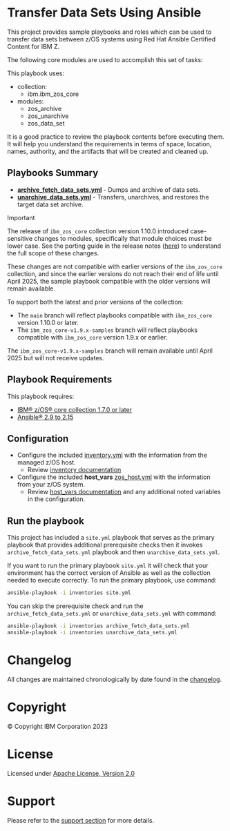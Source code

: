 # Transfer Data Sets Using Ansible

This project provides sample playbooks and roles which can be used to transfer
data sets between z/OS systems using Red Hat Ansible Certified Content for IBM Z.

The following core modules are used to accomplish this set of tasks:

This playbook uses:
  - collection:
    - ibm.ibm_zos_core
  - modules:
    - zos_archive
    - zos_unarchive
    - zos_data_set

It is a good practice to review the playbook contents before executing
them. It will help you understand the requirements in terms of space, location,
names, authority, and the artifacts that will be created and cleaned up.

## Playbooks Summary
- [**archive_fetch_data_sets.yml**](archive_fetch_data_sets.yml) - Dumps and archive of data sets.
- [**unarchive_data_sets.yml**](unarchive_data_sets.yml) - Transfers, unarchives, and restores the target data set archive.

> [!IMPORTANT]
> The release of `ibm_zos_core` collection version 1.10.0 introduced case-sensitive
> changes to modules, specifically that module choices must be lower case. See the porting
> guide in the release notes
> ([here](https://ibm.github.io/z_ansible_collections_doc/ibm_zos_core/docs/source/release_notes.html#porting-guide))
> to understand the full scope of these changes.
>
> These changes are not compatible with earlier versions of the `ibm_zos_core` collection, 
> and since the earlier versions do not reach their end of life until April 2025, 
> the sample playbook compatible with the older versions will remain available.
>
> To support both the latest and prior versions of the collection: 
> * The `main` branch will reflect playbooks compatible with `ibm_zos_core` version 1.10.0 or later.
> * The `ibm_zos_core-v1.9.x-samples` branch will reflect playbooks compatible with `ibm_zos_core` version 1.9.x or earlier.
> 
> The `ibm_zos_core-v1.9.x-samples` branch will remain available until April 2025 but will not receive updates.
>
>

## Playbook Requirements
This playbook requires:

- [IBM® z/OS® core collection 1.7.0 or later](https://galaxy.ansible.com/ibm/ibm_zos_core)
- [Ansible® 2.9 to 2.15](https://docs.ansible.com/ansible/latest/installation_guide/intro_installation.html)

## Configuration
- Configure the included [inventory.yml](inventories/inventory.yml) with the
  information from the managed z/OS host.
  - Review [inventory documentation](../../../docs/share/zos_core/configure_inventory.md)
- Configure the included **host_vars** [zos_host.yml](inventories/host_vars/zos_host.yml)
  with the information from your z/OS system.
  - Review [host_vars documentation](../../../docs/share/zos_core/configure_host_vars.md)
    and any additional noted variables in the configuration.

## Run the playbook
This project has included a `site.yml` playbook that serves as the primary playbook
that provides additional prerequisite checks then it invokes `archive_fetch_data_sets.yml`
playbook and then `unarchive_data_sets.yml`.

If you want to run the primary playbook `site.yml` it will check that your environment
has the correct version of Ansible as well as the collection needed to execute
correctly. To run the primary playbook, use command:

```bash
ansible-playbook -i inventories site.yml
```

You can skip the prerequisite check and run the `archive_fetch_data_sets.yml` or
`unarchive_data_sets.yml` with
command:

```bash
ansible-playbook -i inventories archive_fetch_data_sets.yml
ansible-playbook -i inventories unarchive_data_sets.yml
```

# Changelog
All changes are maintained chronologically by date found in the
[changelog](changelog.yml).

# Copyright
© Copyright IBM Corporation 2023

# License
Licensed under [Apache License,
Version 2.0](https://opensource.org/licenses/Apache-2.0)

# Support
Please refer to the [support section](../../../README.md#support) for more
details.
